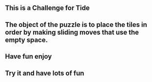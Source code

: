## This is a Challenge for Tide
## The object of the puzzle is to place the tiles in order by making sliding moves that use the empty space.
## Have fun enjoy
## Try it and have lots of fun
